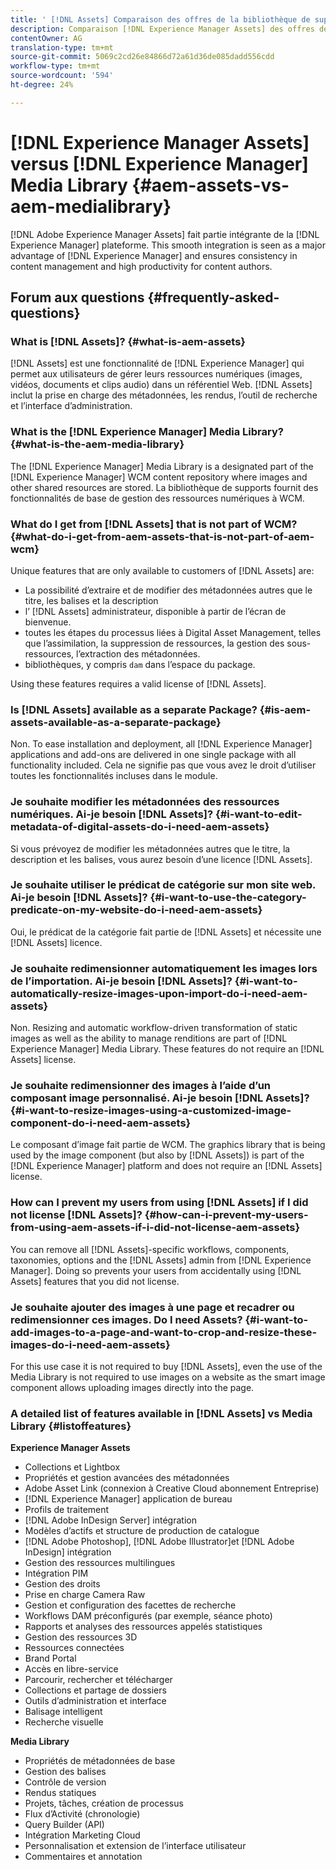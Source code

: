 ```yaml
---
title: ' [!DNL Assets] Comparaison des offres de la bibliothèque de supports'
description: Comparaison [!DNL Experience Manager Assets] des offres de la bibliothèque de médias et connaissance des différences.
contentOwner: AG
translation-type: tm+mt
source-git-commit: 5069c2cd26e84866d72a61d36de085dadd556cdd
workflow-type: tm+mt
source-wordcount: '594'
ht-degree: 24%

---
```



# [!DNL Experience Manager Assets] versus [!DNL Experience Manager] Media Library {#aem-assets-vs-aem-medialibrary}

[!DNL Adobe Experience Manager Assets] fait partie intégrante de la [!DNL Experience Manager] plateforme. This smooth integration is seen as a major advantage of [!DNL Experience Manager] and ensures consistency in content management and high productivity for content authors.

## Forum aux questions {#frequently-asked-questions}

### What is [!DNL Assets]? {#what-is-aem-assets}

[!DNL Assets] est une fonctionnalité de [!DNL Experience Manager] qui permet aux utilisateurs de gérer leurs ressources numériques (images, vidéos, documents et clips audio) dans un référentiel Web. [!DNL Assets] inclut la prise en charge des métadonnées, les rendus, l’outil de recherche et l’interface d’administration.

### What is the [!DNL Experience Manager] Media Library? {#what-is-the-aem-media-library}

The [!DNL Experience Manager] Media Library is a designated part of the [!DNL Experience Manager] WCM content repository where images and other shared resources are stored. La bibliothèque de supports fournit des fonctionnalités de base de gestion des ressources numériques à WCM.

### What do I get from [!DNL Assets] that is not part of WCM? {#what-do-i-get-from-aem-assets-that-is-not-part-of-aem-wcm}

Unique features that are only available to customers of [!DNL Assets] are:

* La possibilité d’extraire et de modifier des métadonnées autres que le titre, les balises et la description
* l’ [!DNL Assets] administrateur, disponible à partir de l’écran de bienvenue.
* toutes les étapes du processus liées à Digital Asset Management, telles que l’assimilation, la suppression de ressources, la gestion des sous-ressources, l’extraction des métadonnées.
* bibliothèques, y compris `dam` dans l’espace du package.

Using these features requires a valid license of [!DNL Assets].

### Is [!DNL Assets] available as a separate Package? {#is-aem-assets-available-as-a-separate-package}

Non. To ease installation and deployment, all [!DNL Experience Manager] applications and add-ons are delivered in one single package with all functionality included. Cela ne signifie pas que vous avez le droit d’utiliser toutes les fonctionnalités incluses dans le module.

### Je souhaite modifier les métadonnées des ressources numériques. Ai-je besoin [!DNL Assets]? {#i-want-to-edit-metadata-of-digital-assets-do-i-need-aem-assets}

Si vous prévoyez de modifier les métadonnées autres que le titre, la description et les balises, vous aurez besoin d’une licence [!DNL Assets].

### Je souhaite utiliser le prédicat de catégorie sur mon site web. Ai-je besoin [!DNL Assets]? {#i-want-to-use-the-category-predicate-on-my-website-do-i-need-aem-assets}

Oui, le prédicat de la catégorie fait partie de [!DNL Assets] et nécessite une [!DNL Assets] licence.

### Je souhaite redimensionner automatiquement les images lors de l’importation. Ai-je besoin [!DNL Assets]? {#i-want-to-automatically-resize-images-upon-import-do-i-need-aem-assets}

Non. Resizing and automatic workflow-driven transformation of static images as well as the ability to manage renditions are part of [!DNL Experience Manager] Media Library. These features do not require an [!DNL Assets] license.

### Je souhaite redimensionner des images à l’aide d’un composant image personnalisé. Ai-je besoin [!DNL Assets]? {#i-want-to-resize-images-using-a-customized-image-component-do-i-need-aem-assets}

Le composant d’image fait partie de WCM. The graphics library that is being used by the image component (but also by [!DNL Assets]) is part of the [!DNL Experience Manager] platform and does not require an [!DNL Assets] license.

### How can I prevent my users from using [!DNL Assets] if I did not license [!DNL Assets]? {#how-can-i-prevent-my-users-from-using-aem-assets-if-i-did-not-license-aem-assets}

You can remove all [!DNL Assets]-specific workflows, components, taxonomies, options and the [!DNL Assets] admin from [!DNL Experience Manager]. Doing so prevents your users from accidentally using [!DNL Assets] features that you did not license.

### Je souhaite ajouter des images à une page et recadrer ou redimensionner ces images. Do I need Assets? {#i-want-to-add-images-to-a-page-and-want-to-crop-and-resize-these-images-do-i-need-aem-assets}

For this use case it is not required to buy [!DNL Assets], even the use of the Media Library is not required to use images on a website as the smart image component allows uploading images directly into the page.

### A detailed list of features available in [!DNL Assets] vs Media Library {#listoffeatures}

**Experience Manager Assets**

* Collections et Lightbox
* Propriétés et gestion avancées des métadonnées
* Adobe Asset Link (connexion à Creative Cloud abonnement Entreprise)
* [!DNL Experience Manager] application de bureau
* Profils de traitement
* [!DNL Adobe InDesign Server] intégration
* Modèles d’actifs et structure de production de catalogue
* [!DNL Adobe Photoshop], [!DNL Adobe Illustrator]et [!DNL Adobe InDesign] intégration
* Gestion des ressources multilingues
* Intégration PIM
* Gestion des droits
* Prise en charge Camera Raw
* Gestion et configuration des facettes de recherche
* Workflows DAM préconfigurés (par exemple, séance photo)
* Rapports et analyses des ressources appelés statistiques
* Gestion des ressources 3D
* Ressources connectées
* Brand Portal
* Accès en libre-service
* Parcourir, rechercher et télécharger
* Collections et partage de dossiers
* Outils d’administration et interface
* Balisage intelligent
* Recherche visuelle

**Media Library**

* Propriétés de métadonnées de base
* Gestion des balises
* Contrôle de version
* Rendus statiques
* Projets, tâches, création de processus
* Flux d’Activité (chronologie)
* Query Builder (API)
* Intégration Marketing Cloud
* Personnalisation et extension de l’interface utilisateur
* Commentaires et annotation

